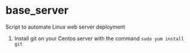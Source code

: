 # base_server
Script to automate Linux web server deployment

1. Install git on your Centos server with the command ```sudo yum install git```

